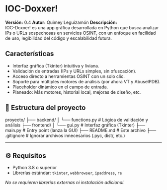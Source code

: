 # IOC-Doxxer!

**Versión:** 0.4
**Autor:** Quimey Leguizamón
**Descripción:**  
IOC-Doxxer! es una app gráfica desarrollada en Python que busca analizar IPs o URLs sospechosas en servicios OSINT, con un enfoque en facilidad de uso, legibilidad del código y escalabilidad futura.

## Características

- Interfaz gráfica (Tkinter) intuitiva y liviana.
- Validación de entradas (IPs y URLs simples, sin ofuscación).
- Acceso directo a herramientas OSINT con un solo clic.
- Soporte para múltiples motores de análisis (por ahora VT y AbuseIPDB).
- Placeholder dinámico en el campo de entrada.
- Planeado: Más motores, historial local, mejoras de diseño, etc.

## 📂 Estructura del proyecto
proyecto/
├── backend/
│ └── functions.py # Lógica de validación y análisis
├── frontend/
│ └── gui.py # Interfaz gráfica (Tkinter)
├── main.py # Entry point (lanza la GUI)
├── README.md # Este archivo
├── .gitignore # Ignorar archivos innecesarios (.pyc, dist/, etc.)

---

## ⚙️ Requisitos

- Python 3.8 o superior
- Librerías estándar: `tkinter`, `webbrowser`, `ipaddress`, `re`

_No se requieren librerías externas ni instalación adicional._